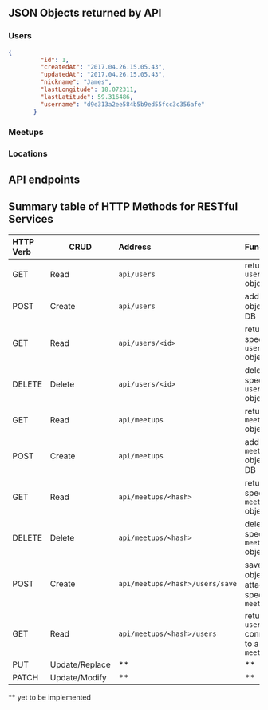 ## JSON Objects returned by API

### Users

```json
{
         "id": 1,
         "createdAt": "2017.04.26.15.05.43",
         "updatedAt": "2017.04.26.15.05.43",
         "nickname": "James",
         "lastLongitude": 18.072311,
         "lastLatitude": 59.316486,
         "username": "d9e313a2ee584b5b9ed55fcc3c356afe"
       }
```

### Meetups

### Locations

## API endpoints

## Summary table of HTTP Methods for RESTful Services

HTTP Verb|CRUD          |Address                        |Function
:--------|--------------|:------------------------------|:---------------------------------------------------
GET      |Read          |`api/users`                    |return all `user` objects
POST     |Create        |`api/users`                    |add `user` object to DB
GET      |Read          |`api/users/<id>`               |return specific `user` object
DELETE   |Delete        |`api/users/<id>`               |delete specific `user` object
GET      |Read          |`api/meetups`                  |return all `meetup` objects
POST     |Create        |`api/meetups`                  |add `meetup` object to DB
GET      |Read          |`api/meetups/<hash>`           |return specific `meetup` object
DELETE   |Delete        |`api/meetups/<hash>`           |delete specific `meetup` object
POST     |Create        |`api/meetups/<hash>/users/save`|save `user` object and attach to specified `meetup`
GET      |Read          |`api/meetups/<hash>/users`     |return all `users` connected to a `meetup`
PUT      |Update/Replace|**                             |**
PATCH    |Update/Modify |**                             |**

** yet to be implemented